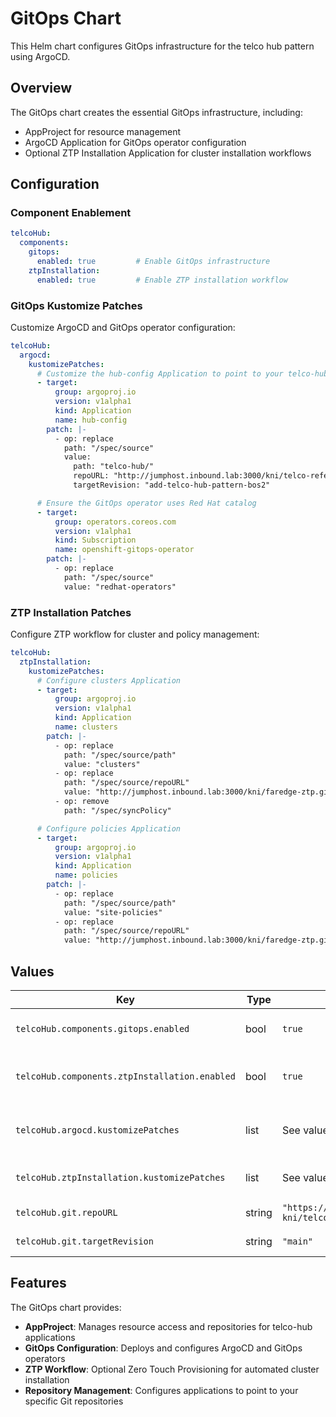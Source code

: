 # GitOps Chart

This Helm chart configures GitOps infrastructure for the telco hub pattern using ArgoCD.

## Overview

The GitOps chart creates the essential GitOps infrastructure, including:

- AppProject for resource management
- ArgoCD Application for GitOps operator configuration
- Optional ZTP Installation Application for cluster installation workflows

## Configuration

### Component Enablement

```yaml
telcoHub:
  components:
    gitops:
      enabled: true         # Enable GitOps infrastructure
    ztpInstallation:
      enabled: true         # Enable ZTP installation workflow
```

### GitOps Kustomize Patches

Customize ArgoCD and GitOps operator configuration:

```yaml
telcoHub:
  argocd:
    kustomizePatches:
      # Customize the hub-config Application to point to your telco-hub configuration
      - target:
          group: argoproj.io
          version: v1alpha1
          kind: Application
          name: hub-config
        patch: |-
          - op: replace
            path: "/spec/source"
            value:
              path: "telco-hub/"
              repoURL: "http://jumphost.inbound.lab:3000/kni/telco-reference.git"
              targetRevision: "add-telco-hub-pattern-bos2"

      # Ensure the GitOps operator uses Red Hat catalog
      - target:
          group: operators.coreos.com
          version: v1alpha1
          kind: Subscription
          name: openshift-gitops-operator
        patch: |-
          - op: replace
            path: "/spec/source"
            value: "redhat-operators"
```

### ZTP Installation Patches

Configure ZTP workflow for cluster and policy management:

```yaml
telcoHub:
  ztpInstallation:
    kustomizePatches:
      # Configure clusters Application
      - target:
          group: argoproj.io
          version: v1alpha1
          kind: Application
          name: clusters
        patch: |-
          - op: replace
            path: "/spec/source/path"
            value: "clusters"
          - op: replace
            path: "/spec/source/repoURL"
            value: "http://jumphost.inbound.lab:3000/kni/faredge-ztp.git"
          - op: remove
            path: "/spec/syncPolicy"

      # Configure policies Application
      - target:
          group: argoproj.io
          version: v1alpha1
          kind: Application
          name: policies
        patch: |-
          - op: replace
            path: "/spec/source/path"
            value: "site-policies"
          - op: replace
            path: "/spec/source/repoURL"
            value: "http://jumphost.inbound.lab:3000/kni/faredge-ztp.git"
```

## Values

| Key                                           | Type   | Default                                                  | Description                                |
|-----------------------------------------------|--------|----------------------------------------------------------|--------------------------------------------|
| `telcoHub.components.gitops.enabled`          | bool   | `true`                                                   | Enable/disable GitOps infrastructure       |
| `telcoHub.components.ztpInstallation.enabled` | bool   | `true`                                                   | Enable/disable ZTP installation workflow   |
| `telcoHub.argocd.kustomizePatches`            | list   | See values.yaml                                          | Kustomize patches for GitOps configuration |
| `telcoHub.ztpInstallation.kustomizePatches`   | list   | See values.yaml                                          | Kustomize patches for ZTP workflow         |
| `telcoHub.git.repoURL`                        | string | `"https://github.com/openshift-kni/telco-reference.git"` | Git repository URL                         |
| `telcoHub.git.targetRevision`                 | string | `"main"`                                                 | Git target revision                        |

## Features

The GitOps chart provides:

- **AppProject**: Manages resource access and repositories for telco-hub applications
- **GitOps Configuration**: Deploys and configures ArgoCD and GitOps operators
- **ZTP Workflow**: Optional Zero Touch Provisioning for automated cluster installation
- **Repository Management**: Configures applications to point to your specific Git repositories
